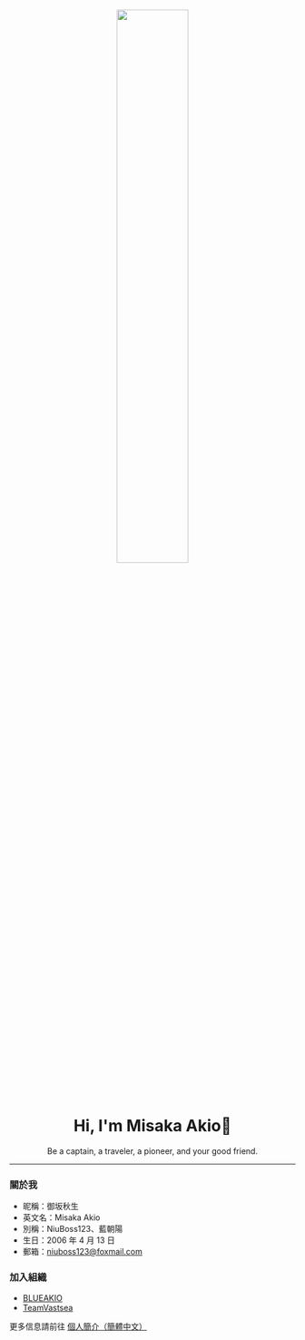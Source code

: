 <div align="center">
    <h1><a><img src="https://server.akio.top/api/v2/objects/icon/63ftz9r7tbhkegeynd.png" alt="" width="50%" height="50%" style="vertical-align: middle;"/><br>
      Hi, I'm Misaka Akio👋</a></h1>
</div>

<p align="center">
    <a>Be a captain, a traveler, a pioneer, and your good friend.</a>
</p>

---

### 關於我
- 昵稱：御坂秋生
- 英文名：Misaka Akio
- 別稱：NiuBoss123、藍朝陽
- 生日：2006 年 4 月 13 日
- 郵箱：niuboss123@foxmail.com

### 加入組織
- [BLUEAKIO](https://github.com/BLUEAKIO)
- [TeamVastsea](https://github.com/TeamVastsea)

更多信息請前往 [個人簡介（簡體中文）](https://www.akio.top/about)
